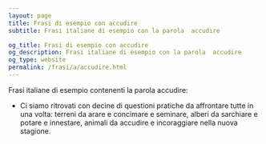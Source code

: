 ```yaml
---
layout: page
title: Frasi di esempio con accudire 
subtitle: Frasi italiane di esempio con la parola  accudire

og_title: Frasi di esempio con accudire 
og_description: Frasi italiane di esempio con la parola  accudire
og_type: website
permalink: /frasi/a/accudire.html
---
```


Frasi italiane di esempio contenenti la parola accudire:


- Ci siamo ritrovati con decine di questioni pratiche da affrontare tutte in una volta: terreni da arare e concimare e seminare, alberi da sarchiare e potare e innestare, animali da accudire e incoraggiare nella nuova stagione.
